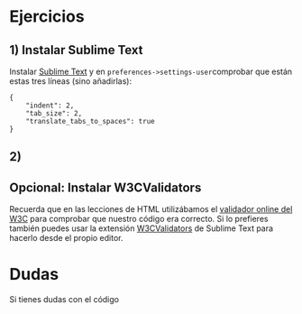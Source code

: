 # Ejercicios

## 1) Instalar Sublime Text
Instalar [Sublime Text](https://www.sublimetext.com/) y en ```preferences->settings-user```comprobar que están estas tres líneas (sino añadirlas):
```
{
	"indent": 2,
	"tab_size": 2,
	"translate_tabs_to_spaces": true
}
```

## 2) 


## Opcional: Instalar W3CValidators
Recuerda que en las lecciones de HTML utilizábamos el [validador online del W3C](https://validator.w3.org/) para comprobar que nuestro código era correcto. Si lo prefieres también puedes usar la extensión [W3CValidators](https://packagecontrol.io/packages/W3CValidators) de Sublime Text para hacerlo desde el propio editor.

# Dudas
Si tienes dudas con el código